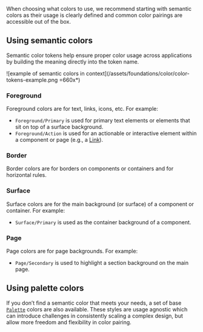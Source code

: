 When choosing what colors to use, we recommend starting with semantic colors as their usage is clearly defined and common color pairings are accessible out of the box.

## Using semantic colors

Semantic color tokens help ensure proper color usage across applications by building the meaning directly into the token name. 

![example of semantic colors in context](/assets/foundations/color/color-tokens-example.png =660x*)

### Foreground
Foreground colors are for text, links, icons, etc. For example:

- `Foreground/Primary` is used for primary text elements or elements that sit on top of a surface background.
- `Foreground/Action` is used for an actionable or interactive element within a component or page (e.g., a [Link](/components/link/standalone)).

### Border
Border colors are for borders on components or containers and for horizontal rules.

### Surface
Surface colors are for the main background (or surface) of a component or container. For example:

- `Surface/Primary` is used as the container background of a component.

### Page
Page colors are for page backgrounds. For example:

- `Page/Secondary` is used to highlight a section background on the main page. 

## Using palette colors

If you don’t find a semantic color that meets your needs, a set of base [`Palette`](/foundations/colors?tab=palette#core-palette) colors are also available. These styles are usage agnostic which can introduce challenges in consistently scaling a complex design, but allow more freedom and flexibility in color pairing.